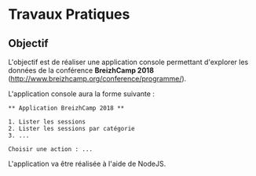 # Travaux Pratiques

## Objectif

L'objectif est de réaliser une application console permettant d'explorer les données
de la conférence **BreizhCamp 2018** (http://www.breizhcamp.org/conference/programme/).

L'application console aura la forme suivante :

```
** Application BreizhCamp 2018 **

1. Lister les sessions
2. Lister les sessions par catégorie
3. ...

Choisir une action : ...

```

L'application va être réalisée à l'aide de NodeJS.